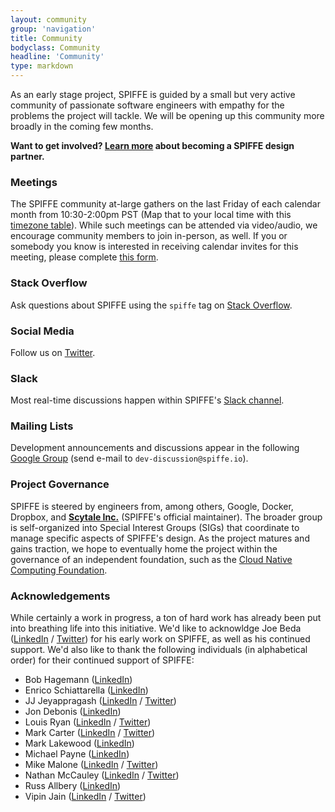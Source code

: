 ```yaml
---
layout: community
group: 'navigation'
title: Community
bodyclass: Community
headline: 'Community'
type: markdown
---
```

As an early stage project, SPIFFE is guided by a small but very active community of passionate software engineers with empathy for the problems the project will tackle. We will be opening up this community more broadly in the coming few months.

**Want to get involved? [Learn more](https://goo.gl/forms/4fJOQ3HdM4M3L27r1) about becoming a SPIFFE design partner.**

### **Meetings**
The SPIFFE community at-large gathers on the last Friday of each calendar month from 10:30-2:00pm PST (Map that to your local time with this [timezone table](https://www.google.com/search?q=1030+am+in+pst)). While such meetings can be attended via video/audio, we encourage community members to join in-person, as well. If you or somebody you know is interested in receiving calendar invites for this meeting, please complete [this form](https://goo.gl/forms/4fJOQ3HdM4M3L27r1).

### **Stack Overflow**
Ask questions about SPIFFE using the `spiffe` tag on [Stack Overflow](https://stackoverflow.com/questions/tagged/spiffe).

### **Social Media**
Follow us on [Twitter](https://twitter.com/SPIFFEio).

### **Slack**
Most real-time discussions happen within SPIFFE's [Slack channel](https://spiffe.slack.com).

### **Mailing Lists**
Development announcements and discussions appear in the following [Google Group](https://groups.google.com/a/spiffe.io/forum/#!forum/dev-discussion) (send e-mail to `dev-discussion@spiffe.io`).

### **Project Governance**
SPIFFE is steered by engineers from, among others, Google, Docker, Dropbox, and **[Scytale Inc.](https://www.scytale.io)** (SPIFFE's official maintainer). The broader group is self-organized into Special Interest Groups (SIGs) that coordinate to manage specific aspects of SPIFFE's design. As the project matures and gains traction, we hope to eventually home the project within the governance of an independent foundation, such as the [Cloud Native Computing Foundation](https://cncf.io).

### **Acknowledgements**
While certainly a work in progress, a ton of hard work has already been put into breathing life into this initiative. We'd like to acknowldge Joe Beda ([LinkedIn](https://www.linkedin.com/in/jbeda) / [Twitter](https://twitter.com/jbeda)) for his early work on SPIFFE, as well as his continued support. We'd also like to thank the following individuals (in alphabetical order) for their continued support of SPIFFE:

- Bob Hagemann ([LinkedIn](https://www.linkedin.com/in/bobzilladev))
- Enrico Schiattarella ([LinkedIn](https://www.linkedin.com/in/enrico-schiattarella))
- JJ Jeyappragash ([LinkedIn](https://www.linkedin.com/in/pragashjj) / [Twitter](https://twitter.com/pragashjj))
- Jon Debonis ([LinkedIn](https://www.linkedin.com/in/jondb))
- Louis Ryan ([LinkedIn](https://www.linkedin.com/in/louis-ryan-2a8408) / [Twitter](https://twitter.com/louiscryan))
- Mark Carter ([LinkedIn](https://www.linkedin.com/in/markcartertm) / [Twitter](https://twitter.com/markcartertm))
- Mark Lakewood ([LinkedIn](https://www.linkedin.com/in/marklakewood))
- Michael Payne ([LinkedIn](https://www.linkedin.com/in/paynem/))
- Mike Malone ([LinkedIn](https://www.linkedin.com/in/mmalone) / [Twitter](https://twitter.com/mjmalone))
- Nathan McCauley ([LinkedIn](https://www.linkedin.com/in/nathanmccauley/) / [Twitter](https://twitter.com/nathanmccauley/))
- Russ Allbery ([LinkedIn](https://www.linkedin.com/in/russ-allbery-05862198/))
- Vipin Jain ([LinkedIn](https://www.linkedin.com/in/vipin-jain-6455b311) / [Twitter](https://twitter.com/jainvipin_))


[blog]: http://blog.spiffe.io
[calendar.google.com]: https://calendar.google.com/calendar/todo
[CNCF code of conduct]: https://github.com/cncf/foundation/blob/master/code-of-conduct.md
[Communication]: https://github.com/spiffe/community/blob/master/communication.md
[community meeting]: https://github.com/spiffe/community/blob/master/communication.md#weekly-meeting
[events]: https://TODO
[file an issue]: https://github.com/spiffe/spiffe/issues/new
[spiffe.slack.com]: http://spiffe.slack.com
[Twitter]: https://twitter.com/spiffeio
